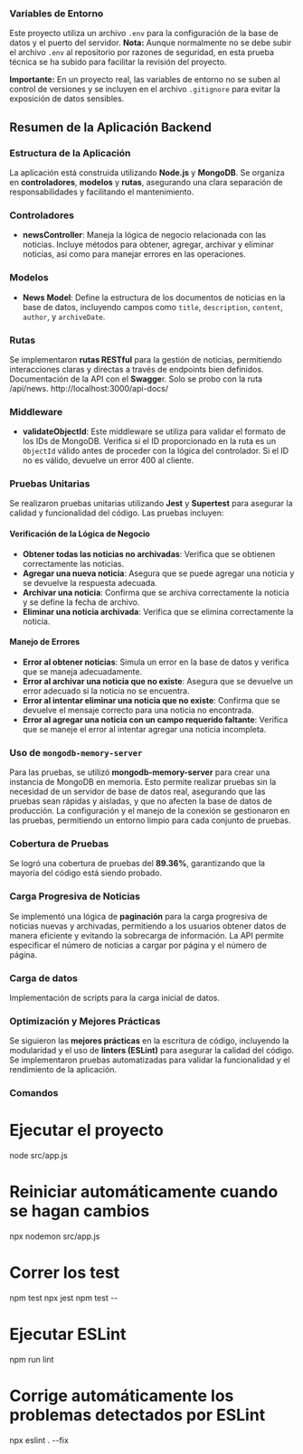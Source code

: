 ### Variables de Entorno

Este proyecto utiliza un archivo `.env` para la configuración de la base de datos y el puerto del servidor. **Nota:** Aunque normalmente no se debe subir el archivo `.env` al repositorio por razones de seguridad, en esta prueba técnica se ha subido para facilitar la revisión del proyecto. 

**Importante:** En un proyecto real, las variables de entorno no se suben al control de versiones y se incluyen en el archivo `.gitignore` para evitar la exposición de datos sensibles.

## Resumen de la Aplicación Backend

### Estructura de la Aplicación
La aplicación está construida utilizando **Node.js** y **MongoDB**. Se organiza en **controladores**, **modelos** y **rutas**, asegurando una clara separación de responsabilidades y facilitando el mantenimiento.

### Controladores
- **newsController**: Maneja la lógica de negocio relacionada con las noticias. Incluye métodos para obtener, agregar, archivar y eliminar noticias, así como para manejar errores en las operaciones.

### Modelos
- **News Model**: Define la estructura de los documentos de noticias en la base de datos, incluyendo campos como `title`, `description`, `content`, `author`, y `archiveDate`.

### Rutas
Se implementaron **rutas RESTful** para la gestión de noticias, permitiendo interacciones claras y directas a través de endpoints bien definidos.
Documentación de la API con el **Swagge**r. Solo se probo con la ruta /api/news. http://localhost:3000/api-docs/

### Middleware
- **validateObjectId**: Este middleware se utiliza para validar el formato de los IDs de MongoDB. Verifica si el ID proporcionado en la ruta es un `ObjectId` válido antes de proceder con la lógica del controlador. Si el ID no es válido, devuelve un error 400 al cliente.

### Pruebas Unitarias
Se realizaron pruebas unitarias utilizando **Jest** y **Supertest** para asegurar la calidad y funcionalidad del código. Las pruebas incluyen:

#### Verificación de la Lógica de Negocio
- **Obtener todas las noticias no archivadas**: Verifica que se obtienen correctamente las noticias.
- **Agregar una nueva noticia**: Asegura que se puede agregar una noticia y se devuelve la respuesta adecuada.
- **Archivar una noticia**: Confirma que se archiva correctamente la noticia y se define la fecha de archivo.
- **Eliminar una noticia archivada**: Verifica que se elimina correctamente la noticia.

#### Manejo de Errores
- **Error al obtener noticias**: Simula un error en la base de datos y verifica que se maneja adecuadamente.
- **Error al archivar una noticia que no existe**: Asegura que se devuelve un error adecuado si la noticia no se encuentra.
- **Error al intentar eliminar una noticia que no existe**: Confirma que se devuelve el mensaje correcto para una noticia no encontrada.
- **Error al agregar una noticia con un campo requerido faltante**: Verifica que se maneje el error al intentar agregar una noticia incompleta.

### Uso de `mongodb-memory-server`
Para las pruebas, se utilizó **mongodb-memory-server** para crear una instancia de MongoDB en memoria. Esto permite realizar pruebas sin la necesidad de un servidor de base de datos real, asegurando que las pruebas sean rápidas y aisladas, y que no afecten la base de datos de producción. La configuración y el manejo de la conexión se gestionaron en las pruebas, permitiendo un entorno limpio para cada conjunto de pruebas.

### Cobertura de Pruebas
Se logró una cobertura de pruebas del **89.36%**, garantizando que la mayoría del código está siendo probado.

### Carga Progresiva de Noticias
Se implementó una lógica de **paginación** para la carga progresiva de noticias nuevas y archivadas, permitiendo a los usuarios obtener datos de manera eficiente y evitando la sobrecarga de información. La API permite especificar el número de noticias a cargar por página y el número de página.

### Carga de datos
Implementación de scripts para la carga inicial de datos.

### Optimización y Mejores Prácticas
Se siguieron las **mejores prácticas** en la escritura de código, incluyendo la modularidad y el uso de **linters (ESLint)** para asegurar la calidad del código. Se implementaron pruebas automatizadas para validar la funcionalidad y el rendimiento de la aplicación.

### Comandos
# Ejecutar el proyecto
node src/app.js

# Reiniciar automáticamente cuando se hagan cambios
npx nodemon src/app.js

# Correr los test 
npm test
npx jest
npm test -- <nombre-del-archivo>

# Ejecutar ESLint
npm run lint

# Corrige automáticamente los problemas detectados por ESLint
npx eslint . --fix